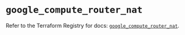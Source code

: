 # `google_compute_router_nat`

Refer to the Terraform Registry for docs: [`google_compute_router_nat`](https://registry.terraform.io/providers/hashicorp/google/6.30.0/docs/resources/compute_router_nat).
